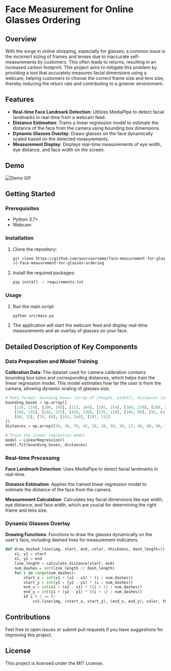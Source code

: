 
# Face Measurement for Online Glasses Ordering

## Overview

With the surge in online shopping, especially for glasses, a common issue is the incorrect sizing of frames and lenses due to inaccurate self-measurements by customers. This often leads to returns, resulting in an increased carbon footprint. This project aims to mitigate this problem by providing a tool that accurately measures facial dimensions using a webcam, helping customers to choose the correct frame size and lens size, thereby reducing the return rate and contributing to a greener environment.

## Features

- **Real-time Face Landmark Detection**: Utilizes MediaPipe to detect facial landmarks in real-time from a webcam feed.
- **Distance Estimation**: Trains a linear regression model to estimate the distance of the face from the camera using bounding box dimensions.
- **Dynamic Glasses Overlay**: Draws glasses on the face dynamically scaled based on the detected measurements.
- **Measurement Display**: Displays real-time measurements of eye width, eye distance, and face width on the screen.

## Demo

![Demo GIF](path/to/demo.gif)

## Getting Started

### Prerequisites

- Python 3.7+
- Webcam

### Installation

1. Clone the repository:
    ```sh
    git clone https://github.com/yourusername/face-measurement-for-glasses-ordering.git
    cd face-measurement-for-glasses-ordering
    ```

2. Install the required packages:
    ```sh
    pip install -r requirements.txt
    ```

### Usage

1. Run the main script:
    ```sh
    python src/main.py
    ```

2. The application will start the webcam feed and display real-time measurements and an overlay of glasses on your face.

## Detailed Description of Key Components

### Data Preparation and Model Training

**Calibration Data**: The dataset used for camera calibration contains bounding box sizes and corresponding distances, which helps train the linear regression model. This model estimates how far the user is from the camera, allowing dynamic scaling of glasses size.

```python
# Data format: bounding_boxes (array of [height, width]), distances (array of distances)
bounding_boxes = np.array([
    [135, 114], [200, 185], [113, 104], [185, 154], [360, 270], [280, 220],
    [164, 145], [245, 215], [430, 330], [135, 110], [104, 90], [95, 83],
    [88, 75], [78, 68], [193, 160], [297, 232]
])
distances = np.array([58, 36, 70, 45, 20, 28, 50, 30, 17, 60, 80, 90, 100, 110, 40, 25])

# Train the linear regression model
model = LinearRegression()
model.fit(bounding_boxes, distances)
```

### Real-time Processing

**Face Landmark Detection**: Uses MediaPipe to detect facial landmarks in real-time.

**Distance Estimation**: Applies the trained linear regression model to estimate the distance of the face from the camera.

**Measurement Calculation**: Calculates key facial dimensions like eye width, eye distance, and face width, which are crucial for determining the right frame and lens size.

### Dynamic Glasses Overlay

**Drawing Functions**: Functions to draw the glasses dynamically on the user's face, including dashed lines for measurement indicators.

```python
def draw_dashed_line(img, start, end, color, thickness, dash_length=5):
    x1, y1 = start
    x2, y2 = end
    line_length = calculate_distance(start, end)
    num_dashes = int(line_length // dash_length)
    for i in range(num_dashes):
        start_x = int(x1 + (x2 - x1) * (i / num_dashes))
        start_y = int(y1 + (y2 - y1) * (i / num_dashes))
        end_x = int(x1 + (x2 - x1) * ((i + 1) / num_dashes))
        end_y = int(y1 + (y2 - y1) * ((i + 1) / num_dashes))
        if i % 2 == 0:
            cv2.line(img, (start_x, start_y), (end_x, end_y), color, thickness)
```

## Contributions

Feel free to open issues or submit pull requests if you have suggestions for improving this project.

## License

This project is licensed under the MIT License.
